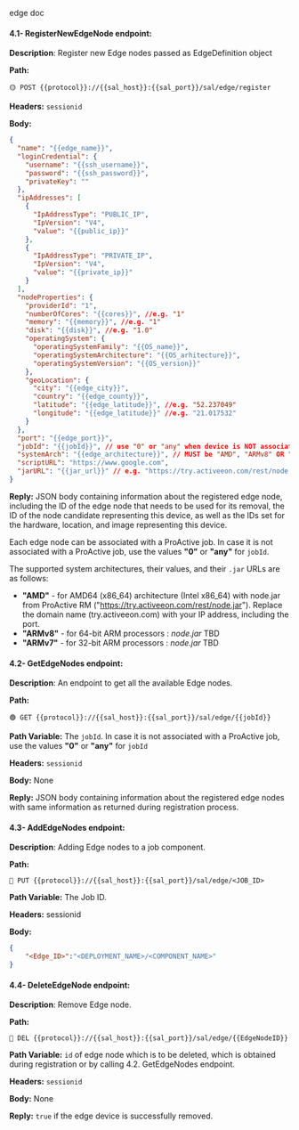 edge doc

#### 4.1- RegisterNewEdgeNode endpoint:

**Description**: Register new Edge nodes passed as EdgeDefinition object

**Path:**

```url
🟡 POST {{protocol}}://{{sal_host}}:{{sal_port}}/sal/edge/register
```

**Headers:** `sessionid`

**Body:**

```json
{
  "name": "{{edge_name}}",
  "loginCredential": {
    "username": "{{ssh_username}}",
    "password": "{{ssh_password}}",
    "privateKey": ""
  },
  "ipAddresses": [
    {
      "IpAddressType": "PUBLIC_IP",
      "IpVersion": "V4",
      "value": "{{public_ip}}"
    },
    {
      "IpAddressType": "PRIVATE_IP",
      "IpVersion": "V4",
      "value": "{{private_ip}}"
    }
  ],
  "nodeProperties": {
    "providerId": "1",
    "numberOfCores": "{{cores}}", //e.g. "1"
    "memory": "{{memory}}", //e.g. "1"
    "disk": "{{disk}}", //e.g. "1.0"
    "operatingSystem": {
      "operatingSystemFamily": "{{OS_name}}",
      "operatingSystemArchitecture": "{{OS_arhitecture}}",
      "operatingSystemVersion": "{{OS_version}}"
    },
    "geoLocation": {
      "city": "{{edge_city}}",
      "country": "{{edge_county}}",
      "latitude": "{{edge_latitude}}", //e.g. "52.237049"
      "longitude": "{{edge_latitude}}" //e.g. "21.017532"
    }
  },
  "port": "{{edge_port}}",
  "jobId": "{{jobId}}", // use "0" or "any" when device is NOT associated with ProActive job
  "systemArch": "{{edge_architecture}}", // MUST be "AMD", "ARMv8" OR "ARMv7"
  "scriptURL": "https://www.google.com",
  "jarURL": "{{jar_url}}" // e.g. "https://try.activeeon.com/rest/node.jar"
}
```
**Reply:** JSON body containing information about the registered edge node, including the ID of the edge node that needs to be used for its removal, the ID of the node candidate representing this device, as well as the IDs set for the hardware, location, and image representing this device.

Each edge node can be associated with a ProActive job. In case it is not associated with a ProActive job, use the values **"0"** or **"any"** for `jobId`.

The supported system architectures, their values, and their `.jar` URLs are as follows:
- **"AMD"** - for AMD64 (x86_64) architecture (Intel x86_64) with node.jar from ProActive RM ("https://try.activeeon.com/rest/node.jar"). Replace the domain name (try.activeeon.com) with your IP address, including the port.
- **"ARMv8"** - for 64-bit ARM processors : _node.jar_ TBD
- **"ARMv7"** - for 32-bit ARM processors : _node.jar_ TBD

#### 4.2- GetEdgeNodes endpoint:

**Description**: An endpoint to get all the available Edge nodes.

**Path:**

```url
🟢 GET {{protocol}}://{{sal_host}}:{{sal_port}}/sal/edge/{{jobId}}
```

**Path Variable:** The `jobId`. In case it is not associated with a ProActive job, use the values **"0"** or **"any"** for `jobId`

**Headers:** `sessionid`

**Body:** None

**Reply:** JSON body containing information about the registered edge nodes with same information as returned during registration process.

#### 4.3- AddEdgeNodes endpoint:

**Description**: Adding Edge nodes to a job component.

**Path:**

```url
🔵 PUT {{protocol}}://{{sal_host}}:{{sal_port}}/sal/edge/<JOB_ID>
```

**Path Variable:** The Job ID.

**Headers:** sessionid

**Body:**

```Json
{
    "<Edge_ID>":"<DEPLOYMENT_NAME>/<COMPONENT_NAME>"
}
```

#### 4.4- DeleteEdgeNode endpoint:

**Description**: Remove Edge node.

**Path:**

```url
🔴 DEL {{protocol}}://{{sal_host}}:{{sal_port}}/sal/edge/{{EdgeNodeID}}
```

**Path Variable:** `id` of edge node which is to be deleted, which is obtained during registration or by calling 4.2. GetEdgeNodes endpoint.

**Headers:** `sessionid`

**Body:** None

**Reply:** `true` if the edge device is successfully removed.
